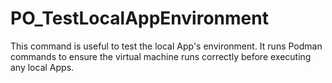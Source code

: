 # PO_TestLocalAppEnvironment

This command is useful to test the local App&apos;s environment. It runs Podman commands to ensure the virtual machine runs correctly before executing any local Apps.

